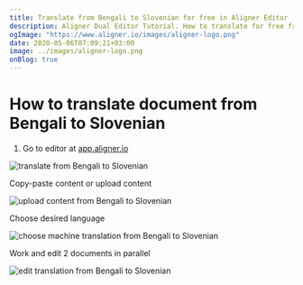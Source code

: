 ```yaml
---
title: Translate from Bengali to Slovenian for free in Aligner Editor
description: Aligner Dual Editor Tutorial. How to translate for free from Bengali to Slovenian. Aligner is multilingual document management platform. 
ogImage: "https://www.aligner.io/images/aligner-logo.png"
date: 2020-05-06T07:09:21+03:00
image: ../images/aligner-logo.png
onBlog: true
---
```


# How to translate document from Bengali to Slovenian

1. Go to editor at [app.aligner.io](https://app.aligner.io "Aligner App web page")

![translate from Bengali to Slovenian](../aligner-blank-editor.png "translate from Bengali to Slovenian")

Copy-paste content or upload content

![upload content from Bengali to Slovenian](../aligner-uploaded-document.png "upload content from Bengali to Slovenian")

Choose desired language

![choose machine translation from Bengali to Slovenian](../aligner-language-dropdown.png "choose machine translation from Bengali to Slovenian")

Work and edit 2 documents in parallel

![edit translation from Bengali to Slovenian](../aligner-double-sitded-editor.png "edit translation from Bengali to Slovenian")

